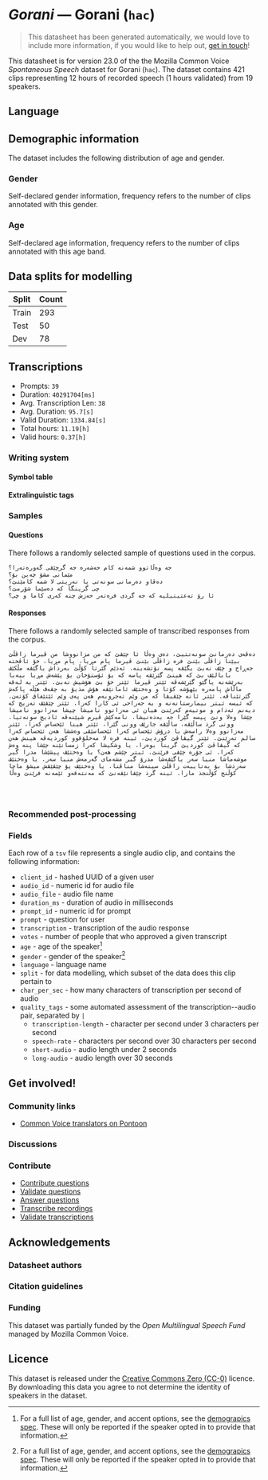 # *Gorani* &mdash; Gorani (`hac`)
> This datasheet has been generated automatically, we would love to include more information, if you would like to help out, [get in touch](https://github.com/common-voice/common-voice/blob/main/docs/COMMUNITIES.md)!

 This datasheet is for version 23.0 of the the Mozilla Common Voice *Spontaneous Speech* dataset 
for Gorani (`hac`). The dataset contains 421 clips representing 12 hours of recorded
speech (1 hours validated) from 19 speakers.

## Language
<!-- {{LANGUAGE_DESCRIPTION}} -->
<!-- Provide a brief (1-2 paragraph) description of your language -->

## Demographic information
The dataset includes the following distribution of age and gender.
<!-- You can get a lot of the information in this section from https://analyzer.cv-toolbox.web.tr/browse -->

### Gender
Self-declared gender information, frequency refers to the number of clips annotated with this gender.
<!-- {{GENDER_TABLE}} -->
<!-- @ AUTOMATICALLY GENERATED @ -->
<!-- | Gender | Frequency |
|--------|-----------|
| male, masculine | ? |
| undeclared | ? |
| female, feminine | ? | -->

### Age
Self-declared age information, frequency refers to the number of clips annotated with this age band.
<!-- {{AGE_TABLE}} -->
<!-- @ AUTOMATICALLY GENERATED @ -->
<!-- | Age band | Frequency |
|----------|-----------|
| teens | ? |
| twenties | ? |
| thirties | ? |
| fourties | ? |
| fifties | ? |
   ...if other age ranges are present in your data, add rows... -->

## Data splits for modelling
| Split | Count |
|-|-|
| Train | 293 |
| Test | 50 |
| Dev | 78 |

## Transcriptions
* Prompts: `39`
* Duration: `40291704[ms]`
* Avg. Transcription Len: `38`
* Avg. Duration: `95.7[s]`
* Valid Duration: `1334.84[s]`
* Total hours: `11.19[h]`
* Valid hours: `0.37[h]`
<!-- {{TRANSCRIPTIONS_DESCRIPTION}} -->
<!-- A description of the transcription system used -->

### Writing system
<!-- {{WRITING_SYSTEM_DESCRIPTION}} -->
<!-- @ OPTIONAL @ -->
<!-- A description of the writing system (or writing systems) used in the text corpus -->

#### Symbol table
<!-- {{ALPHABET_TABLE}} -->
<!-- @ OPTIONAL @ -->
<!-- If the writing system is alphabetic, you can include the valid alphabet here -->

#### Extralinguistic tags

### Samples

#### Questions
There follows a randomly selected sample of questions used in the corpus.

```
جە وەڵاتوو شمەنە کام حەشەرە جە گرچێڤی گەورەتەرا؟
مێمانی مشۆ چەین بۆ؟
دەڤاو دەرمانی سونەتی یا نەریتی لا شمە کامێنێ؟
چی گرینگا کە دەسێما شۆرمێ؟
ئا رۆ تەعتیتیلیە کە جە گرذی فرەتەر حەزش چنە کەری کاما و چی؟
```
<!-- {{QUESTIONS_SAMPLE}} -->

#### Responses
There follows a randomly selected sample of transcribed responses from the corpus.

```
دەڤەی دەرمانێ سونەتتیێ، دەی وەڵا ئا چێڤێ کە من مزانووشا من ڤیرما زاڤڵێ بیێنا زاڤڵی بێنێ فرە زاڤڵی بێنێ ڤیرما پام مڕیا، پام مڕیا، خۆ ئاڤختە جەڕاح و چێڤ نەبێ یگێڤە پسە نۆتشەینە. ئەذێم گێرتا کۆڵێ بەرذاش یاگێڤە مڵکێڤ بابالێڤ بێ کە هینێ گێرێڤە پاسە کە یۆ ئۆستۆخان یۆ پێشەش مڕیا بیەیا بەرێشەنە یاگێو گێرێشەڤە ئێتر ڤیرما ئێتر خۆ بێ هۆشیش نەبێ. ئێتر بە لەقە ماڵاش پامەرە بێهۆشە کۆتا و وەختێڤ ئامانێڤە هۆش مذیۆ بە چڤەڤ هێڵە پاکەش گێرتێناڤە. ئێتر ئانە چێڤیڤا کە من وێم تەجروبەم هەن پەی وێم ئێتێفاق کۆتەن. کە ئیسە ئیتر بیمارستانەنە و بە جەراحی ئی کارا کەرا. ئێتر چێڤێڤ تەریچ کە دیەنم ئەذام و موتیەم کەرێنێ هیان ئی مەزانوو نامیشا چیشا مەزانوو نامیشا چێشا وەلا ونێ پیسە گێرا جە بەذەنیشا. نامەکێش ڤیرم شیێنەڤە ئاذیچ سونەتیا. وونی گرذ ساڵێڤە، ساڵێڤە جارێڤ وونی گێرا، ئێتر هینا ئێحساس کەرا، ئێتر مەزانوو وەلا راسەش یا درۆش ئێحساس کەرا ئێحساسێڤی وەششا هەن ئێحساس کەرا سالم تەرێنێ. ئێتر گیڤاڤێ کوردیێ، ئینە فرە لا مەخلۆقوو کورذیەڤە هینش هەن کە گیڤاڤێ کوردیێ گرینا بوەرا. یا وشکیشا کەرا زمسانێنە چێشا پنە وەش کەرا. ئی جۆرە چێڤی فرێنێ. ئیتر چێشم هەن؟ یا وەختێڤ پیشێشا مدرا گیر موشەماشا منیا سەر یاگێڤەشا مدرۆ گیر مشەمای گەرمەش منیا سەر. یا وەختێڤ سەرذشا بۆ بەتایبەت زاڤڵێ سینەشا مناڤنا. یا وەختێڤ یۆ چێڤێڤش میشۆ ماچا کۆڵنج کۆڵنجذ مارا. ئینە گرذ چێڤانێڤەنێ کە مەنتەقەو ئێمەنە فرێنێ وەڵا




```
<!-- {{TRANSCRIPTIONS_SAMPLE}} -->

### Recommended post-processing
<!-- {{RECOMMENDED_POSTPROCESSING_DESCRIPTION}} -->
<!-- @ OPTIONAL @ -->
<!-- What should people do before they use the data, for example Unicode normalisation or normalisation of extralinguistic tags -->

### Fields
Each row of a `tsv` file represents a single audio clip, and contains the following information:

* `client_id` - hashed UUID of a given user
* `audio_id` - numeric id for audio file
* `audio_file` - audio file name
* `duration_ms` - duration of audio in milliseconds
* `prompt_id` - numeric id for prompt
* `prompt` - question for user
* `transcription` - transcription of the audio response
* `votes` - number of people that who approved a given transcript
* `age` - age of the speaker[^1]
* `gender` - gender of the speaker[^1]
* `language` - language name
* `split` - for data modelling, which subset of the data does this clip pertain to
* `char_per_sec` - how many characters of transcription per second of audio
* `quality_tags` - some automated assessment of the transcription--audio pair, separated by `|`
   *  `transcription-length` - character per second under 3 characters per second
   * `speech-rate` - characters per second over 30 characters per second
   * `short-audio` - audio length under 2 seconds
   * `long-audio` - audio length over 30 seconds

#### 
[^1]: For a full list of age, gender, and accent options, see the
[demograpics
spec](https://github.com/common-voice/common-voice/blob/main/web/src/stores/demographics.ts). These
will only be reported if the speaker opted in to provide that
information.

## Get involved!

### Community links
* [Common Voice translators on Pontoon](https://pontoon.mozilla.org/hac/common-voice/contributors/)
<!-- {{COMMUNITY_LINKS_LIST}} -->
<!-- @ OPTIONAL @ -->
<!-- Links to community chats / fora -->

### Discussions
<!-- {{DISCUSSION_LINKS_LIST}} -->
<!-- @ OPTIONAL @ -->
<!-- Any links to discussions, for example on Discourse or other fora or blogs can be included here -->

### Contribute
* [Contribute questions](https://commonvoice.mozilla.org/spontaneous-speech/beta/question)
* [Validate questions](https://commonvoice.mozilla.org/spontaneous-speech/beta/validate)
* [Answer questions](https://commonvoice.mozilla.org/spontaneous-speech/beta/prompts)
* [Transcribe recordings](https://commonvoice.mozilla.org/spontaneous-speech/beta/transcribe)
* [Validate transcriptions](https://commonvoice.mozilla.org/spontaneous-speech/beta/check-transcript)
<!-- {{CONTRIBUTE_LINKS_LIST}} -->
<!-- Here you can include links for how to contribute to the dataset -->

## Acknowledgements

### Datasheet authors
<!-- {{DATASHEET_AUTHORS_LIST}} -->
<!-- A list in the format of: Your Name <email@email.com> -->

### Citation guidelines
<!-- {{CITATION_DESCRIPTION}} -->
<!-- @ OPTIONAL @ -->
<!-- If you published a paper and would like people to cite it, you can include the BiBTeX here -->

### Funding
This dataset was partially funded by the *Open Multilingual Speech Fund* managed by Mozilla Common Voice.
<!-- {{FUNDING_DESCRIPTION}} -->
<!-- @ OPTIONAL @ -->
<!-- If you received any funding, you can include the acknowledgement here -->

## Licence
This dataset is released under the [Creative Commons Zero (CC-0)](https://creativecommons.org/public-domain/cc0/) licence. By downloading this data
you agree to not determine the identity of speakers in the dataset.